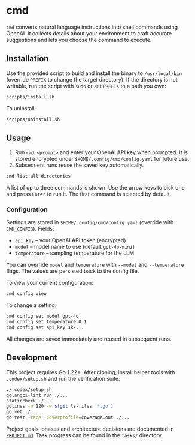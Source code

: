 # cmd

`cmd` converts natural language instructions into shell commands using OpenAI. It collects details about your environment to craft accurate suggestions and lets you choose the command to execute.

## Installation

Use the provided script to build and install the binary to `/usr/local/bin` (override `PREFIX` to change the target directory). If the directory is not writable, run the script with `sudo` or set `PREFIX` to a path you own:

```bash
scripts/install.sh
```

To uninstall:

```bash
scripts/uninstall.sh
```

## Usage

1. Run `cmd <prompt>` and enter your OpenAI API key when prompted. It is stored
   encrypted under `$HOME/.config/cmd/config.yaml` for future use.
2. Subsequent runs reuse the saved key automatically.

```bash
cmd list all directories
```

A list of up to three commands is shown. Use the arrow keys to pick one and press `Enter` to run it. The first command is selected by default.

### Configuration

Settings are stored in `$HOME/.config/cmd/config.yaml` (override with `CMD_CONFIG`).
Fields:

- `api_key` – your OpenAI API token (encrypted)
- `model` – model name to use (default `gpt-4o-mini`)
- `temperature` – sampling temperature for the LLM

You can override `model` and `temperature` with `--model` and `--temperature` flags. The values are persisted back to the config file.

To view your current configuration:

```bash
cmd config view
```

To change a setting:

```bash
cmd config set model gpt-4o
cmd config set temperature 0.1
cmd config set api_key sk-...
```

All changes are saved immediately and reused in subsequent runs.

## Development

This project requires Go 1.22+. After cloning, install helper tools with `.codex/setup.sh` and run the verification suite:

```bash
./.codex/setup.sh
golangci-lint run ./...
staticcheck ./...
golines -m 120 -w $(git ls-files '*.go')
go vet ./...
go test -race -coverprofile=coverage.out ./...
```

Project goals, phases and architecture decisions are documented in [`PROJECT.md`](PROJECT.md). Task progress can be found in the `tasks/` directory.
